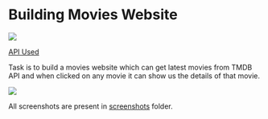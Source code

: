 # Building Movies Website

![](./screenshots/movie_list.png)

[API Used](https://developers.themoviedb.org/3)

Task is to build a movies website which can get latest movies from TMDB API and when clicked on any movie it can show us the details of that movie.

![](./screenshots/movie_detail.png)

All screenshots are present in [screenshots](./screenshots) folder.